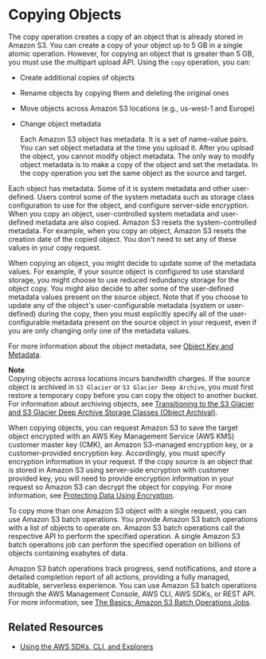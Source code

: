 # Copying Objects<a name="CopyingObjectsExamples"></a>

The copy operation creates a copy of an object that is already stored in Amazon S3\. You can create a copy of your object up to 5 GB in a single atomic operation\. However, for copying an object that is greater than 5 GB, you must use the multipart upload API\. Using the `copy` operation, you can:
+ Create additional copies of objects 
+  Rename objects by copying them and deleting the original ones 
+  Move objects across Amazon S3 locations \(e\.g\., us\-west\-1 and Europe\) 
+ Change object metadata

  Each Amazon S3 object has metadata\. It is a set of name\-value pairs\. You can set object metadata at the time you upload it\. After you upload the object, you cannot modify object metadata\. The only way to modify object metadata is to make a copy of the object and set the metadata\. In the copy operation you set the same object as the source and target\. 

Each object has metadata\. Some of it is system metadata and other user\-defined\. Users control some of the system metadata such as storage class configuration to use for the object, and configure server\-side encryption\. When you copy an object, user\-controlled system metadata and user\-defined metadata are also copied\. Amazon S3 resets the system\-controlled metadata\. For example, when you copy an object, Amazon S3 resets the creation date of the copied object\. You don't need to set any of these values in your copy request\. 

When copying an object, you might decide to update some of the metadata values\. For example, if your source object is configured to use standard storage, you might choose to use reduced redundancy storage for the object copy\. You might also decide to alter some of the user\-defined metadata values present on the source object\. Note that if you choose to update any of the object's user\-configurable metadata \(system or user\-defined\) during the copy, then you must explicitly specify all of the user\-configurable metadata present on the source object in your request, even if you are only changing only one of the metadata values\.

For more information about the object metadata, see [Object Key and Metadata](UsingMetadata.md)\.

**Note**  
Copying objects across locations incurs bandwidth charges\. 
 If the source object is archived in `S3 Glacier` or `S3 Glacier Deep Archive`, you must first restore a temporary copy before you can copy the object to another bucket\. For information about archiving objects, see [Transitioning to the S3 Glacier and S3 Glacier Deep Archive Storage Classes \(Object Archival\)](lifecycle-transition-general-considerations.md#before-deciding-to-archive-objects)\. 

When copying objects, you can request Amazon S3 to save the target object encrypted with an AWS Key Management Service \(AWS KMS\) customer master key \(CMK\), an Amazon S3\-managed encryption key, or a customer\-provided encryption key\. Accordingly, you must specify encryption information in your request\. If the copy source is an object that is stored in Amazon S3 using server\-side encryption with customer provided key, you will need to provide encryption information in your request so Amazon S3 can decrypt the object for copying\. For more information, see [Protecting Data Using Encryption](UsingEncryption.md)\.

To copy more than one Amazon S3 object with a single request, you can use Amazon S3 batch operations\. You provide Amazon S3 batch operations with a list of objects to operate on\. Amazon S3 batch operations call the respective API to perform the specified operation\. A single Amazon S3 batch operations job can perform the specified operation on billions of objects containing exabytes of data\. 

Amazon S3 batch operations track progress, send notifications, and store a detailed completion report of all actions, providing a fully managed, auditable, serverless experience\. You can use Amazon S3 batch operations through the AWS Management Console, AWS CLI, AWS SDKs, or REST API\. For more information, see [The Basics: Amazon S3 Batch Operations Jobs](batch-ops-basics.md)\.

## Related Resources<a name="RelatedResources015"></a>
+ [Using the AWS SDKs, CLI, and Explorers](UsingAWSSDK.md)